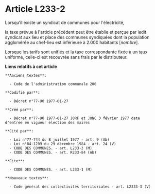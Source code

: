# Article L233-2

Lorsqu'il existe un syndicat de communes pour l'électricité,

la taxe prévue à l'article précédent peut être établie et perçue par ledit syndicat aux lieu et place des communes syndiquées
dont la population agglomérée au chef-lieu est inférieure à 2.000 habitants [*nombre*]. 

Lorsque les tarifs sont unifiés et la taxe correspondante fixée à un taux uniforme, celle-ci est recouvrée sans frais par le
distributeur.

**Liens relatifs à cet article**

	**Anciens textes**:

	  - Code de l'administration communale 200

	**Codifié par**:

	  - Décret n°77-90 1977-01-27

	**Créé par**:

	  - Décret n°77-90 1977-01-27 JORF et JONC 3 février 1977 date d'entrée en vigueur élection des maires

	**Cité par**:

	  - Loi n°77-744 du 8 juillet 1977 - art. 9 (Ab)
	  - Loi n°84-1209 du 29 décembre 1984 - art. 24 (V)
	  - CODE DES COMMUNES. - art. L233-3 (M)
	  - CODE DES COMMUNES. - art. R233-84 (Ab)

	**Cite**:

	  - CODE DES COMMUNES. - art. L233-1 (M)

	**Nouveaux textes**:

	  - Code général des collectivités territoriales - art. L2333-3 (V)
